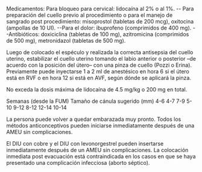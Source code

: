 
Medicamentos: Para bloqueo para cervical: lidocaína al 2% o al 1%.
-- Para preparación del cuello previo al procedimiento o para el manejo de sangrado post procedimiento:
misoprostol (tabletas de 200 mcg), oxitocina (ampollas de 10 UI).
--Para el dolor: ibuprofeno (comprimidos de 400 mg).
--Antibióticos: doxiciclina (tabletas de 100 mg), azitromicina (comprimidos de 500 mg), metronidazol
(tabletas de 500 mg).


Luego de colocado el espéculo y realizada la correcta antisepsia del cuello uterino, estabilizar el cuello uterino
tomando el labio anterior o posterior –de acuerdo con la posición del útero– con una pinza de cuello (Pozzi o
Erina). Previamente puede inyectarse 1 a 2 ml de anestésico en hora 6 si el útero está en RVF o en hora 12 si
está en AVF, según dónde se aplicará la pinza.


No exceda la dosis máxima de lidocaína de 4.5 mg/kg o 200 mg en total.


Semanas (desde la FUM) Tamaño de cánula sugerido (mm)
4-6         4-7
7-9         5-10
9-12        8-12
12-14     10-14




La persona puede volver a quedar embarazada muy pronto.
Todos los métodos anticonceptivos pueden iniciarse inmediatamente después de una AMEU sin complicaciones.

El DIU con cobre y el DIU con levonorgestrel pueden insertarse inmediatamente después
de un AMEU sin complicaciones. La colocación inmediata post evacuación está contraindicada en los
casos en que se haya presentado una complicación infecciosa (aborto séptico).